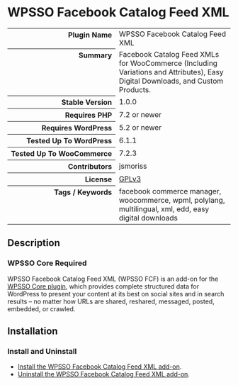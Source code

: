 <h1>WPSSO Facebook Catalog Feed XML</h1>

<table>
<tr><th align="right" valign="top" nowrap>Plugin Name</th><td>WPSSO Facebook Catalog Feed XML</td></tr>
<tr><th align="right" valign="top" nowrap>Summary</th><td>Facebook Catalog Feed XMLs for WooCommerce (Including Variations and Attributes), Easy Digital Downloads, and Custom Products.</td></tr>
<tr><th align="right" valign="top" nowrap>Stable Version</th><td>1.0.0</td></tr>
<tr><th align="right" valign="top" nowrap>Requires PHP</th><td>7.2 or newer</td></tr>
<tr><th align="right" valign="top" nowrap>Requires WordPress</th><td>5.2 or newer</td></tr>
<tr><th align="right" valign="top" nowrap>Tested Up To WordPress</th><td>6.1.1</td></tr>
<tr><th align="right" valign="top" nowrap>Tested Up To WooCommerce</th><td>7.2.3</td></tr>
<tr><th align="right" valign="top" nowrap>Contributors</th><td>jsmoriss</td></tr>
<tr><th align="right" valign="top" nowrap>License</th><td><a href="https://www.gnu.org/licenses/gpl.txt">GPLv3</a></td></tr>
<tr><th align="right" valign="top" nowrap>Tags / Keywords</th><td>facebook commerce manager, woocommerce, wpml, polylang, multilingual, xml, edd, easy digital downloads</td></tr>
</table>

<h2>Description</h2>

<h3>WPSSO Core Required</h3>

<p>WPSSO Facebook Catalog Feed XML (WPSSO FCF) is an add-on for the <a href="https://wordpress.org/plugins/wpsso/">WPSSO Core plugin</a>, which provides complete structured data for WordPress to present your content at its best on social sites and in search results – no matter how URLs are shared, reshared, messaged, posted, embedded, or crawled.</p>

<h2>Installation</h2>

<h3 class="top">Install and Uninstall</h3>

<ul>
<li><a href="https://wpsso.com/docs/plugins/wpsso-facebook-catalog-feed/installation/install-the-plugin/">Install the WPSSO Facebook Catalog Feed XML add-on</a>.</li>
<li><a href="https://wpsso.com/docs/plugins/wpsso-facebook-catalog-feed/installation/uninstall-the-plugin/">Uninstall the WPSSO Facebook Catalog Feed XML add-on</a>.</li>
</ul>

